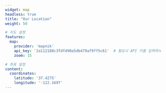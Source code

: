 ```yaml
---
widget: map
headless: true
title: "Our Location"
weight: 50

# 지도 설정
features:
  map:
    provider: 'mapnik'
    api_key: '2a112188c3fdfd90a5db479af9ff5c61'  # 필요시 API 키를 입력하세요
    zoom: 15

# 좌표 설정
content:
  coordinates:
    latitude: '37.4275'
    longitude: '-122.1697'
---
```

